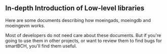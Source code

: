 ## In-depth Introduction of Low-level libraries

Here are some documents describing how moeingads, moeingdb and moeingevm works.

Most of developers do not need care about these documents. But if you're going to use them in other projects, or want to review them to find bugs for smartBCH, you'll find them useful.



